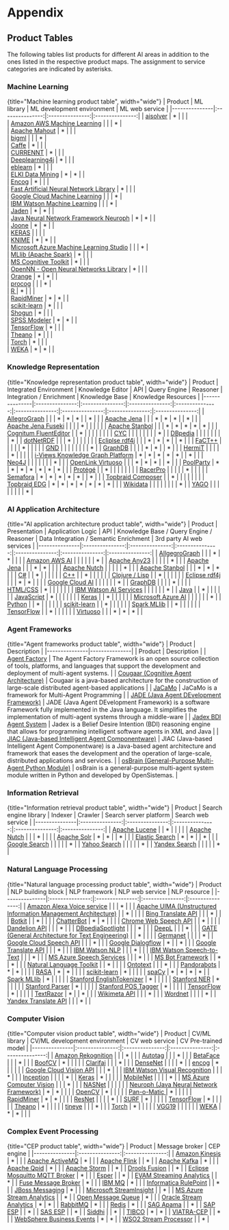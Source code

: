 
# Appendix

## Product Tables

The following tables list products for different AI areas in addition to the ones listed in the respective product maps. The assignment to  service categories are indicated by asterisks.

### Machine Learning

{title="Machine learning product table", width="wide"}
|	Product	|	ML library	|	ML development environment	|	ML web service	|
|---------------|:---------------:|:---------------:|:---------------:|
|	[aisolver](http://sourceforge.net/projects/aisolver)	|	*	|		|		|	
|	[Amazon AWS Machine Learning](https://aws.amazon.com/de/machine-learning)	|		|		|	*	|	
|	[Apache Mahout](https://mahout.apache.org)	|	*	|		|		|	
|	[bigml](https://bigml.com)	|		|		|	*	|	
|	[Caffe](http://caffe.berkeleyvision.org)	|	*	|		|		|	
|	[CURRENNT](http://sourceforge.net/projects/currennt)	|	*	|		|		|	
|	[Deeplearning4j](http://deeplearning4j.org)	|	*	|		|		|	
|	[eblearn](http://sourceforge.net/projects/eblearn)	|	*	|		|		|	
|	[ELKI Data Mining](https://elki-project.github.io)	|	*	|	*	|		|	
|	[Encog](http://www.heatonresearch.com/encog)	|	*	|		|		|	
|	[Fast Artificial Neural Network Library](http://sourceforge.net/projects/fann)	|	*	|		|		|	
|	[Google Cloud Machine Learning](https://cloud.google.com/products/machine-learning)	|		|		|	*	|	
|	[IBM Watson Machine Learning](https://www.ibm.com/cloud/machine-learning)	|		|		|	*	|	
|	[Jaden](http://sourceforge.net/projects/jaden)	|	*	|	*	|		|	
|	[Java Neural Network Framework Neuroph](http://sourceforge.net/projects/neuroph)	|	*	|	*	|		|	
|	[Joone](http://sourceforge.net/projects/joone)	|	*	|	*	|		|	
|	[KERAS](https://keras.io)	|		|		|		|	
|	[KNIME](https://www.knime.com)	|	*	|	*	|		|	
|	[Microsoft Azure Machine Learning Studio](https://azure.microsoft.com/de-de/services/machine-learning-studio)	|		|		|	*	|	
|	[MLlib (Apache Spark)](http://spark.apache.org/mllib)	|	*	|		|		|	
|	[MS Cognitive Toolkit](https://docs.microsoft.com/en-us/cognitive-toolkit)	|	*	|		|		|	
|	[OpenNN - Open Neural Networks Library](http://sourceforge.net/projects/opennn)	|	*	|		|		|	
|	[Orange](http://orange.biolab.si)	|	*	|	*	|		|	
|	[procog](http://precog.com)	|		|		|	*	|	
|	[R ](https://www.r-project.org)	|	*	|		|		|	
|	[RapidMiner](https://rapidminer.com)	|	*	|	*	|		|	
|	[scikit-learn](http://scikit-learn.org)	|	*	|		|		|	
|	[Shogun](http://www.shogun-toolbox.org)	|	*	|		|		|	
|	[SPSS Modeler](https://www.ibm.com/analytics/spss-statistics-software)	|	*	|	*	|		|	
|	[TensorFlow](https://www.tensorflow.org)	|	*	|		|		|	
|	[Theano](http://deeplearning.net/software/theano)	|	*	|		|		|	
|	[Torch](http://torch.ch)	|	*	|		|		|	
|	[WEKA](http://www.cs.waikato.ac.nz/ml/weka)	|	*	|	*	|		|	




### Knowledge Representation

{title="Knowledge representation product table", width="wide"}
|	Product	|	Integrated Environment	|	Knowledge Editor	|	API	|	Query Engine	|	Reasoner	|	Integration / Enrichment	|	Knowledge Base	|	Knowledge Resources	|
|---------------|:---------------:|:---------------:|:---------------:|:---------------:|:---------------:|:---------------:|:---------------:|:---------------:|
|	[AllegroGraph](http://franz.com/agraph/allegrograph)	|		|		|	*	|	*	|	*	|		|	*	|		|
|	[Apache Jena](https://jena.apache.org)	|		|		|	*	|	*	|	*	|		|	*	|		|
|	[Apache Jena Fuseki](https://jena.apache.org/documentation/fuseki2)	|		|		|		|	*	|		|		|		|		|
|	[Apache Stanbol](https://stanbol.apache.org)	|		|		|	*	|	*	|	*	|	*	|	*	|		|
|	[Cognitum FluentEditor](http://www.cognitum.eu/semantics/FluentEditor)	|		|	*	|		|		|		|		|		|		|
|	[CYC](http://www.cyc.com)	|		|		|		|		|		|		|		|	*	|
|	[DBpedia](https://wiki.dbpedia.org)	|		|		|		|		|		|		|		|	*	|
|	[dotNetRDF](https://www.dotnetrdf.org)	|		|		|	*	|		|		|		|		|		|
|	[Ecliplse rdf4j](https://rdf4j.org)	|		|		|	*	|	*	|	*	|		|	*	|		|
|	[FaCT++](http://owl.man.ac.uk/factplusplus)	|		|		|		|		|	*	|		|		|		|
|	[GND](https://www.dnb.de/DE/Professionell/Standardisierung/GND/gnd_node.html)	|		|		|		|		|		|		|		|	*	|
|	[GraphDB](http://www.ontotext.com/products/ontotext-graphdb)	|		|		|		|	*	|	*	|		|	*	|		|
|	[HermiT](http://hermit-reasoner.com)	|		|		|		|		|	*	|		|		|		|
|	[i-Views Knowledge Graph Platform](https://i-views.com/de/knowledge-graph-plattform)	|	*	|	*	|	*	|	*	|	*	|		|	*	|		|
|	[Neo4J](https://neo4j.com)	|		|		|		|		|		|		|	*	|		|
|	[OpenLink Virtuoso](https://virtuoso.openlinksw.com)	|		|		|	*	|	*	|	*	|		|	*	|		|
|	[PoolParty](https://www.poolparty.biz)	|	*	|	*	|	*	|	*	|	*	|	*	|	*	|		|
|	[Protégé](http://protege.stanford.edu)	|		|	*	|		|		|		|		|		|		|
|	[RacerPro](http://franz.com/agraph/racer)	|		|		|		|		|	*	|		|		|		|
|	[Semafora](https://www.semafora-systems.com)	|	*	|	*	|	*	|	*	|	*	|		|	*	|		|
|	[Topbraid Composer](http://www.topquadrant.com/tools/ide-topbraid-composer-maestro-edition)	|		|	*	|		|		|		|		|		|		|
|	[Topbraid EDG](http://www.topquadrant.com/product/TB_Suite.html)	|	*	|	*	|	*	|	*	|	*	|	*	|	*	|		|
|	[Wikidata](https://www.wikidata.org)	|		|		|		|		|		|		|		|	*	|
|	[YAGO](https://www.mpi-inf.mpg.de/departments/databases-and-information-systems/research/yago-naga/yago)	|		|		|		|		|		|		|		|	*	|





### AI Application Architecture

{title="AI application architecture product table", width="wide"}
|	Product	|	Presentation	|	Application Logic	|	API	|	Knowledge Base / Query Engine / Reasoner	|	Data Integration / Semantic Enrichment	|	3rd party AI web services	|
|---------------|:---------------:|:---------------:|:---------------:|:---------------:|:---------------:|:---------------:|
|	[AllgegroGraph](https://franz.com/agraph/allegrograph)	|		|		|	*	|	*	|		|		|
|	[Amazon AWS AI](https://aws.amazon.com/ai)	|		|		|		|		|		|	*	|
|	[Apache Any23](https://any23.apache.org)	|		|		|		|		|	*	|		|
|	[Apache Jena](https://jena.apache.org)	|		|		|	*	|	*	|		|		|
|	[Apache Nutch](http://nutch.apache.org)	|		|		|		|		|	*	|		|
|	[Apache Stanbol](https://stanbol.apache.org)	|		|		|	*	|	*	|	*	|		|
|	[C#]()	|		|	*	|		|		|		|		|
|	[C++]()	|		|	*	|		|		|		|		|
|	[Clojure / Lisp]()	|		|	*	|		|		|		|		|
|	[Eclipse rdf4j](http://rdf4j.org)	|		|		|	*	|	*	|		|		|
|	[Google Cloud AI](https://cloud.google.com/products/ai)	|		|		|		|		|		|	*	|
|	[GraphDB](https://www.ontotext.com/products/graphdb)	|		|		|		|	*	|		|		|
|	[HTML/CSS]()	|	*	|		|		|		|		|		|
|	[IBM Watson AI Services](https://www.ibm.com/watson/products-services)	|		|		|		|		|		|	*	|
|	[Java]()	|		|	*	|		|		|		|		|
|	[JavaScript]()	|	*	|		|		|		|		|		|
|	[Keras](https://keras.io)	|		|	*	|		|		|		|		|
|	[Microsoft Azure AI](https://www.microsoft.com/AI)	|		|		|		|		|		|	*	|
|	[Python]()	|		|	*	|		|		|		|		|
|	[scikit-learn](https://scikit-learn.org)	|		|	*	|		|		|		|		|
|	[Spark MLlib](https://spark.apache.org/mllib)	|		|	*	|		|		|		|		|
|	[TensorFlow](https://www.tensorflow.org)	|		|	*	|		|		|		|		|
|	[Virtuoso](http://virtuoso.openlinksw.com)	|		|		|	*	|	*	|	*	|		|



### Agent Frameworks

{title="Agent frameworks product table", width="wide"}
|	Product	|	Description	|
|---------------|---------------|
|	Product	|	Description	|
|	[Agent Factory](https://sourceforge.net/projects/agentfactory)	|	The Agent Factory Framework is an open source collection of tools, platforms, and languages that support the development and deployment of multi-agent systems.	|
|	[Cougaar (Cognitive Agent Architecture)](http://www.cougaar.world)	|	Cougaar is a java-based architecture for the construction of large-scale distributed agent-based applications	|
|	[JaCaMo](http://jacamo.sourceforge.net)	|	JaCaMo is a framework for Multi-Agent Programming	|
|	[JADE (Java Agent DEvelopment Framework)](http://jade.tilab.com)	|	JADE (Java Agent DEvelopment Framework) is a software Framework fully implemented in the Java language. It simplifies the implementation of multi-agent systems through a middle-ware	|
|	[Jadex BDI Agent System](http://sourceforge.net/projects/jadex)	|	Jadex is a Belief Desire Intention (BDI) reasoning engine that allows for programming intelligent software agents in XML and Java	|
|	[JIAC (Java-based Intelligent Agent Componentware)](http://www.jiac.de/agent-frameworks)	|	JIAC (Java-based Intelligent Agent Componentware) is a Java-based agent architecture and framework that eases the development and the operation of large-scale, distributed applications and services. 	|
|	[osBrain (General-Purpose Multi-Agent Python Module)](https://github.com/opensistemas-hub/osbrain)	|	osBrain is a general-purpose multi-agent system module written in Python and developed by OpenSistemas.	|



### Information Retrieval


{title="Information retrieval product table", width="wide"}
|	Product	|	Search engine library	|	Indexer	|	Crawler	|	Search server platform	|	Search web service	|
|---------------|:---------------:|:---------------:|:---------------:|:---------------:|:---------------:|
|	[Apache Lucene](http://lucene.apache.org/core)	|		|	*	|		|		|		|
|	[Apache Nutch](http://nutch.apache.org)	|		|		|	*	|		|		|
|	[Apache Solr](http://lucene.apache.org/solr)	|	*	|	*	|		|	*	|		|
|	[Elastic Search](http://www.elasticsearch.org)	|	*	|	*	|		|	*	|		|
|	[Google Search](https://www.google.com)	|		|		|		|		|	*	|
|	[Yahoo Search](https://yahoo.com)	|		|		|		|		|	*	|
|	[Yandex Search](https://www.yandex.com)	|		|		|		|		|	*	|




### Natural Language Processing

{title="Natural language processing product table", width="wide"}
|	Product	|	NLP building block	|	NLP framework	|	NLP web service	|	NLP resource	|
|---------------|:---------------:|:---------------:|:---------------:|:---------------:|
|	[Amazon Alexa Voice service](https://developer.amazon.com/de/alexa-voice-service)	|		|		|	*	|		|
|	[Apache UIMA (Unstructured Information Management Architecture)](https://uima.apache.org)	|		|	*	|		|		|
|	[Bing Translate API](http://msdn.microsoft.com/en-us/library/dd576287.aspx)	|		|		|	*	|		|
|	[Botkit](https://botkit.ai)	|		|	*	|		|		|
|	[ChatterBot](https://github.com/gunthercox/ChatterBot)	|	*	|	*	|		|		|
|	[Chrome Web Speech API](https://developers.google.com/web/updates/2013/01/Voice-Driven-Web-Apps-Introduction-to-the-Web-Speech-API?hl=en)	|		|	*	|		|		|
|	[Dandelion API](https://dandelion.eu)	|		|		|	*	|		|
|	[DBpediaSpotlight](https://www.dbpedia-spotlight.org)	|		|		|	*	|		|
|	[DeepL](https://www.deepl.com/translator)	|		|		|	*	|		|
|	[GATE (General Architecture for Text Engineering)](https://gate.ac.uk)	|		|	*	|		|		|
|	[Germanet](http://www.sfs.uni-tuebingen.de/GermaNet)	|		|		|		|	*	|
|	[Google Cloud Speech API](https://cloud.google.com/speech)	|		|		|	*	|		|
|	[Google Dialogflow](https://dialogflow.com)	|	*	|		|	*	|		|
|	[Google Translate API](https://cloud.google.com/translate)	|		|		|	*	|		|
|	[IBM Watson NLP](https://cloud.ibm.com/catalog/services/natural-language-understanding)	|		|		|	*	|		|
|	[IBM Watson Speech-to-Text](https://www.ibm.com/watson/services/speech-to-text)	|		|		|	*	|		|
|	[MS Azure Speech Services](https://azure.microsoft.com/de-de/services/cognitive-services/speech)	|		|		|	*	|		|
|	[MS Bot Framework](https://dev.botframework.com)	|		|	*	|	*	|		|
|	[Natural Language Toolkit](https://www.nltk.org)	|		|	*	|		|		|
|	[Ontotext](https://www.ontotext.com)	|		|		|	*	|		|
|	[Pandorabots](https://home.pandorabots.com)	|	*	|	*	|		|		|
|	[RASA](https://rasa.com)	|	*	|	*	|		|		|
|	[scikit-learn](https://scikit-learn.org)	|	*	|		|		|		|
|	[spaCy](https://spacy.io)	|	*	|	*	|	*	|	*	|
|	[Spark MLlib](https://spark.apache.org/mllib)	|	*	|		|		|		|
|	[Stanford EnglishTokenizer](http://nlp.stanford.edu/software/tokenizer.shtml)	|	*	|		|		|		|
|	[Stanford NER](http://nlp.stanford.edu/software/CRF-NER.shtml)	|	*	|		|		|		|
|	[Stanford Parser](http://nlp.stanford.edu/software/lex-parser.shtml)	|	*	|		|		|		|
|	[Stanford POS Tagger](http://nlp.stanford.edu/software/tagger.shtml)	|	*	|		|		|		|
|	[TensorFlow](https://www.tensorflow.org)	|	*	|		|		|		|
|	[TextRazor](https://www.textrazor.com)	|	*	|		|	*	|		|
|	[Wikimeta API](https://www.programmableweb.com/api/wikimeta)	|		|		|	*	|		|
|	[Wordnet](http://wordnet.princeton.edu)	|		|		|		|	*	|
|	[Yandex Translate API](https://api.yandex.com/translate)	|		|		|	*	|		|




### Computer Vision


{title="Computer vision product table", width="wide"}
|	Product	|	CV/ML library	|	CV/ML development environment	|	CV web service	|	CV Pre-trained model	|
|---------------|:---------------:|:---------------:|:---------------:|:---------------:|
|	[Amazon Rekognition](https://aws.amazon.com/rekognition)	|		|		|	*	|		|
|	[Autotag](http://autokeyword.me/demo/?key=common)	|		|		|	*	|		|
|	[BetaFace](http://www.betaface.com)	|		|		|	*	|		|
|	[BoofCV](http://boofcv.org)	|	*	|		|		|		|
|	[Clarifai](http://www.clarifai.com)	|		|		|	*	|		|
|	[DenseNet](https://keras.io/applications/#densenet)	|		|		|		|	*	|
|	[encog](http://www.heatonresearch.com/encog)	|	*	|		|		|		|
|	[Google Cloud Vision API](https://cloud.google.com/vision)	|		|		|	*	|		|
|	[IBM Watson Visual Recognition](https://www.ibm.com/watson/services/visual-recognition)	|		|		|	*	|		|
|	[Inception](https://keras.io/applications/#inceptionv3)	|		|		|		|	*	|
|	[Keras](https://keras.io)	|	*	|		|		|		|
|	[MobileNet](https://keras.io/applications/#mobilenetv2)	|		|		|		|	*	|
|	[MS Azure Computer Vision](https://azure.microsoft.com/en-us/services/cognitive-services/computer-vision)	|		|		|	*	|		|
|	[NASNet](https://keras.io/applications/#nasnet)	|		|		|		|		|
|	[Neuroph (Java Neural Network Framework)](http://neuroph.sourceforge.net)	|	*	|	*	|		|		|
|	[OpenCV](http://opencv.org)	|	*	|		|		|		|
|	[Pan-o-Matic        ](http://aorlinsk2.free.fr/panomatic/?p=home)	|	*	|		|		|		|
|	[RapidMiner](https://rapidminer.com)	|	*	|	*	|		|		|
|	[ResNet](https://keras.io/applications/#resnet)	|		|		|		|	*	|
|	[SURF](http://people.ee.ethz.ch/~surf)	|	*	|		|		|		|
|	[TensorFlow](https://www.tensorflow.org)	|	*	|		|		|		|
|	[Theano](http://deeplearning.net/software/theano)	|	*	|		|		|		|
|	[tineye](https://www.tineye.com)	|		|		|	*	|		|
|	[Torch](http://torch.ch)	|	*	|		|		|		|
|	[VGG19](https://keras.io/applications/#vgg19)	|		|		|		|		|
|	[WEKA](http://www.cs.waikato.ac.nz/ml/weka)	|	*	|	*	|		|		|



### Complex Event Processing

{title="CEP product table", width="wide"}
|	Product	|	Message broker	|	CEP engine	|
|---------------|:---------------:|:---------------:|
|	[Amazon Kinesis](https://aws.amazon.com/kinesis)	|	*	|		|
|	[Apache ActiveMQ](http://activemq.apache.org)	|	*	|		|
|	[Apache Flink](https://flink.apache.org)	|		|	*	|
|	[Apache Kafka](https://kafka.apache.org)	|	*	|		|
|	[Apache Qpid](https://qpid.apache.org)	|	*	|		|
|	[Apache Storm](https://storm.apache.org)	|		|	*	|
|	[Drools Fusion](https://www.drools.org)	|		|	*	|
|	[Eclipse Mosquitto MQTT Broker](https://mosquitto.org)	|	*	|		|
|	[Esper](http://www.espertech.com/esper)	|		|	*	|
|	[EVAM Streaming Analytics](http://evam.com)	|		|	*	|
|	[Fuse Message Broker](https://www.jboss.org/products/amq.html)	|	*	|		|
|	[IBM MQ](https://www.ibm.com/products/mq)	|	*	|		|
|	[Informatica RulePoint](https://www.informatica.com/products/data-integration/real-time-integration/rulepoint-complex-event-processing.html)	|		|	*	|
|	[JBoss Messaging](http://labs.jboss.org/jbossmessaging)	|	*	|		|
|	[Microsoft StreamInsight](https://msdn.microsoft.com/en-us/library/ee391416(v=sql.111).aspx)	|		|	*	|
|	[MS Azure Stream Analytics](https://docs.microsoft.com/de-de/azure/stream-analytics/stream-analytics-introduction)	|		|	*	|
|	[Open Message Queue](https://javaee.github.io/openmq)	|	*	|		|
|	[Oracle Stream Analytics](http://www.oracle.com/technetwork/middleware/complex-event-processing/overview/index.html)	|	*	|	*	|
|	[RabbitMQ](https://www.rabbitmq.com)	|	*	|		|
|	[Redis](https://redis.io)	|	*	|		|
|	[SAG Apama](http://apamacommunity.com)	|		|	*	|
|	[SAP ESP](https://www.sap.com/products/complex-event-processing.html)	|		|	*	|
|	[SAS ESP](https://www.sas.com/en_us/software/event-stream-processing.html)	|		|	*	|
|	[Siddhi](http://siddhi.sourceforge.net)	|		|	*	|
|	[TIBCO](https://www.tibco.com/products/event-driven-applications)	|	*	|	*	|
|	[VIATRA-CEP](https://wiki.eclipse.org/VIATRA/CEP)	|		|	*	|
|	[WebSphere Business Events](https://www-01.ibm.com/software/integration/wbe)	|	*	|	*	|
|	[WSO2 Stream Processor](https://docs.wso2.com/display/SP400/Stream+Processor+Documentation)	|		|	*	|
